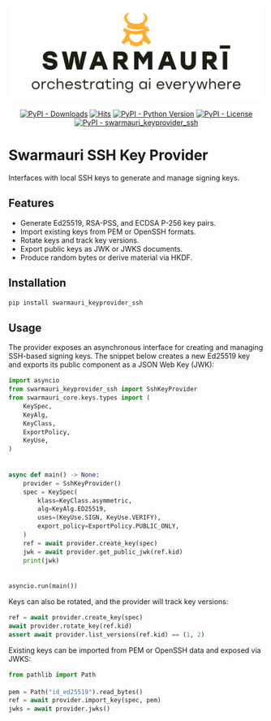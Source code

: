 ![Swamauri Logo](https://github.com/swarmauri/swarmauri-sdk/blob/3d4d1cfa949399d7019ae9d8f296afba773dfb7f/assets/swarmauri.brand.theme.svg)

<p align="center">
    <a href="https://pypi.org/project/swarmauri_keyprovider_ssh/"><img src="https://img.shields.io/pypi/dm/swarmauri_keyprovider_ssh" alt="PyPI - Downloads"/></a>
    <a href="https://hits.sh/github.com/swarmauri/swarmauri-sdk/tree/master/pkgs/standards/swarmauri_keyprovider_ssh/"><img alt="Hits" src="https://hits.sh/github.com/swarmauri/swarmauri-sdk/tree/master/pkgs/standards/swarmauri_keyprovider_ssh.svg"/></a>
    <a href="https://pypi.org/project/swarmauri_keyprovider_ssh/"><img src="https://img.shields.io/pypi/pyversions/swarmauri_keyprovider_ssh" alt="PyPI - Python Version"/></a>
    <a href="https://pypi.org/project/swarmauri_keyprovider_ssh/"><img src="https://img.shields.io/pypi/l/swarmauri_keyprovider_ssh" alt="PyPI - License"/></a>
    <a href="https://pypi.org/project/swarmauri_keyprovider_ssh/"><img src="https://img.shields.io/pypi/v/swarmauri_keyprovider_ssh?label=swarmauri_keyprovider_ssh&color=green" alt="PyPI - swarmauri_keyprovider_ssh"/></a>
</p>

# Swarmauri SSH Key Provider

Interfaces with local SSH keys to generate and manage signing keys.

## Features

- Generate Ed25519, RSA-PSS, and ECDSA P-256 key pairs.
- Import existing keys from PEM or OpenSSH formats.
- Rotate keys and track key versions.
- Export public keys as JWK or JWKS documents.
- Produce random bytes or derive material via HKDF.

## Installation

```bash
pip install swarmauri_keyprovider_ssh
```

## Usage

The provider exposes an asynchronous interface for creating and managing
SSH-based signing keys.  The snippet below creates a new Ed25519 key and
exports its public component as a JSON Web Key (JWK):

```python
import asyncio
from swarmauri_keyprovider_ssh import SshKeyProvider
from swarmauri_core.keys.types import (
    KeySpec,
    KeyAlg,
    KeyClass,
    ExportPolicy,
    KeyUse,
)


async def main() -> None:
    provider = SshKeyProvider()
    spec = KeySpec(
        klass=KeyClass.asymmetric,
        alg=KeyAlg.ED25519,
        uses=(KeyUse.SIGN, KeyUse.VERIFY),
        export_policy=ExportPolicy.PUBLIC_ONLY,
    )
    ref = await provider.create_key(spec)
    jwk = await provider.get_public_jwk(ref.kid)
    print(jwk)


asyncio.run(main())
```

Keys can also be rotated, and the provider will track key versions:

```python
ref = await provider.create_key(spec)
await provider.rotate_key(ref.kid)
assert await provider.list_versions(ref.kid) == (1, 2)
```

Existing keys can be imported from PEM or OpenSSH data and exposed via JWKS:

```python
from pathlib import Path

pem = Path("id_ed25519").read_bytes()
ref = await provider.import_key(spec, pem)
jwks = await provider.jwks()
```
